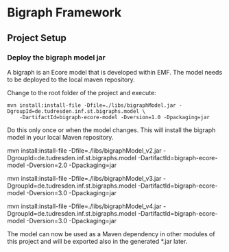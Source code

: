 # Bigraph Framework


## Project Setup

### Deploy the bigraph model jar

A bigraph is an Ecore model that is developed within EMF. 
The model needs to be deployed to the local maven repository.

Change to the root folder of the project and execute:
```
mvn install:install-file -Dfile=./libs/bigraphModel.jar -DgroupId=de.tudresden.inf.st.bigraphs.model \
    -DartifactId=bigraph-ecore-model -Dversion=1.0 -Dpackaging=jar
```
Do this only once or when the model changes.
This will install the bigraph model in your local Maven repository.

mvn install:install-file -Dfile=./libs/bigraphModel_v2.jar -DgroupId=de.tudresden.inf.st.bigraphs.model -DartifactId=bigraph-ecore-model -Dversion=2.0 -Dpackaging=jar

mvn install:install-file -Dfile=./libs/bigraphModel_v3.jar -DgroupId=de.tudresden.inf.st.bigraphs.model -DartifactId=bigraph-ecore-model -Dversion=3.0 -Dpackaging=jar

mvn install:install-file -Dfile=./libs/bigraphModel_v4.jar -DgroupId=de.tudresden.inf.st.bigraphs.model -DartifactId=bigraph-ecore-model -Dversion=3.0 -Dpackaging=jar

<!--
```
mvn deploy:deploy-file -DgroupId=de.tudresden.inf.st.bigraphs.model -DartifactId=bigraph-ecore-model -Dversion=1.0 -Durl=file:./local-maven-repo/ -DrepositoryId=local-maven-repo -DupdateReleaseInfo=true -Dfile=./libs/bigraphModel.jar
```
-->

The model can now be used as a Maven dependency in other modules of this project and will be exported also in the 
generated *.jar later.
